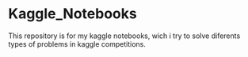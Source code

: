 # Kaggle_Notebooks
This repository is for my kaggle notebooks, wich i try to solve diferents types of problems in kaggle competitions.
